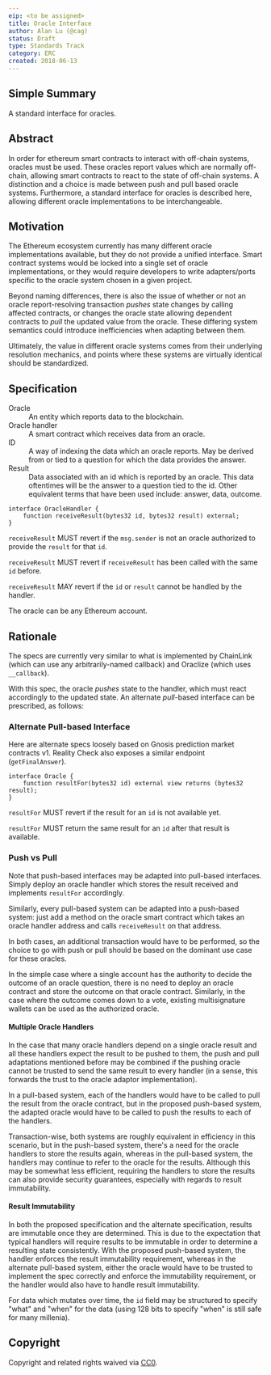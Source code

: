 ```yaml
---
eip: <to be assigned>
title: Oracle Interface
author: Alan Lu (@cag)
status: Draft
type: Standards Track
category: ERC
created: 2018-06-13
---
```


## Simple Summary
A standard interface for oracles.

## Abstract
In order for ethereum smart contracts to interact with off-chain systems, oracles must be used. These oracles report values which are normally off-chain, allowing smart contracts to react to the state of off-chain systems. A distinction and a choice is made between push and pull based oracle systems. Furthermore, a standard interface for oracles is described here, allowing different oracle implementations to be interchangeable.

## Motivation
The Ethereum ecosystem currently has many different oracle implementations available, but they do not provide a unified interface. Smart contract systems would be locked into a single set of oracle implementations, or they would require developers to write adapters/ports specific to the oracle system chosen in a given project.

Beyond naming differences, there is also the issue of whether or not an oracle report-resolving transaction _pushes_ state changes by calling affected contracts, or changes the oracle state allowing dependent contracts to _pull_ the updated value from the oracle. These differing system semantics could introduce inefficiencies when adapting between them.

Ultimately, the value in different oracle systems comes from their underlying resolution mechanics, and points where these systems are virtually identical should be standardized.

## Specification

<dl>
  <dt>Oracle</dt>
  <dd>An entity which reports data to the blockchain.</dd>

  <dt>Oracle handler</dt>
  <dd>A smart contract which receives data from an oracle.</dd>

  <dt>ID</dt>
  <dd>A way of indexing the data which an oracle reports. May be derived from or tied to a question for which the data provides the answer.</dd>

  <dt>Result</dt>
  <dd>Data associated with an id which is reported by an oracle. This data oftentimes will be the answer to a question tied to the id. Other equivalent terms that have been used include: answer, data, outcome.</dd>
</dl>

```solidity
interface OracleHandler {
    function receiveResult(bytes32 id, bytes32 result) external;
}
```

`receiveResult` MUST revert if the `msg.sender` is not an oracle authorized to provide the `result` for that `id`.

`receiveResult` MUST revert if `receiveResult` has been called with the same `id` before.

`receiveResult` MAY revert if the `id` or `result` cannot be handled by the handler.

The oracle can be any Ethereum account.

## Rationale
The specs are currently very similar to what is implemented by ChainLink (which can use any arbitrarily-named callback) and Oraclize (which uses `__callback`).

With this spec, the oracle _pushes_ state to the handler, which must react accordingly to the updated state. An alternate _pull_-based interface can be prescribed, as follows:

### Alternate Pull-based Interface
Here are alternate specs loosely based on Gnosis prediction market contracts v1. Reality Check also exposes a similar endpoint (`getFinalAnswer`).

```solidity
interface Oracle {
    function resultFor(bytes32 id) external view returns (bytes32 result);
}
```

`resultFor` MUST revert if the result for an `id` is not available yet.

`resultFor` MUST return the same result for an `id` after that result is available.

### Push vs Pull
Note that push-based interfaces may be adapted into pull-based interfaces. Simply deploy an oracle handler which stores the result received and implements `resultFor` accordingly.

Similarly, every pull-based system can be adapted into a push-based system: just add a method on the oracle smart contract which takes an oracle handler address and calls `receiveResult` on that address.

In both cases, an additional transaction would have to be performed, so the choice to go with push or pull should be based on the dominant use case for these oracles.

In the simple case where a single account has the authority to decide the outcome of an oracle question, there is no need to deploy an oracle contract and store the outcome on that oracle contract. Similarly, in the case where the outcome comes down to a vote, existing multisignature wallets can be used as the authorized oracle.

#### Multiple Oracle Handlers
In the case that many oracle handlers depend on a single oracle result and all these handlers expect the result to be pushed to them, the push and pull adaptations mentioned before may be combined if the pushing oracle cannot be trusted to send the same result to every handler (in a sense, this forwards the trust to the oracle adaptor implementation).

In a pull-based system, each of the handlers would have to be called to pull the result from the oracle contract, but in the proposed push-based system, the adapted oracle would have to be called to push the results to each of the handlers.

Transaction-wise, both systems are roughly equivalent in efficiency in this scenario, but in the push-based system, there's a need for the oracle handlers to store the results again, whereas in the pull-based system, the handlers may continue to refer to the oracle for the results. Although this may be somewhat less efficient, requiring the handlers to store the results can also provide security guarantees, especially with regards to result immutability.

#### Result Immutability
In both the proposed specification and the alternate specification, results are immutable once they are determined. This is due to the expectation that typical handlers will require results to be immutable in order to determine a resulting state consistently. With the proposed push-based system, the handler enforces the result immutability requirement, whereas in the alternate pull-based system, either the oracle would have to be trusted to implement the spec correctly and enforce the immutability requirement, or the handler would also have to handle result immutability.

For data which mutates over time, the `id` field may be structured to specify "what" and "when" for the data (using 128 bits to specify "when" is still safe for many millenia).

## Copyright
Copyright and related rights waived via [CC0](https://creativecommons.org/publicdomain/zero/1.0/).
